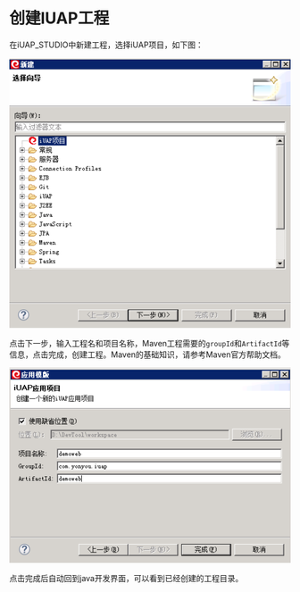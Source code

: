 # 创建IUAP工程

在iUAP_STUDIO中新建工程，选择iUAP项目，如下图：  


![](../img/image010.jpg)
  

点击下一步，输入工程名和项目名称，Maven工程需要的`groupId`和`ArtifactId`等信息，点击完成，创建工程。Maven的基础知识，请参考Maven官方帮助文档。   


![](../img/image011.jpg)

点击完成后自动回到java开发界面，可以看到已经创建的工程目录。
